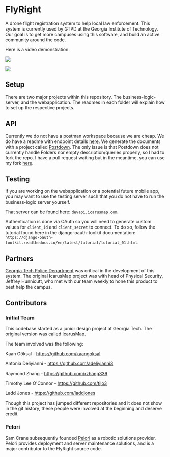 # FlyRight
A drone flight registration system to help local law enforcement. This system is currently used by GTPD at the Georgia Institute of Technology. Our goal is to get more campuses using this software, and build an active community around the code.

Here is a video demonstration: [](https://www.youtube.com/watch?v=AOCtnlbaQSA&feature=youtu.be)

![](https://raw.githubusercontent.com/samcrane8/FlyRight/master/docs/flight_page.png)

![](https://raw.githubusercontent.com/samcrane8/FlyRight/master/docs/flights_page.png)

## Setup

There are two major projects within this repository. The business-logic-server, and the webapplication.
The readmes in each folder will explain how to set up the respective projects. 

## API

Currently we do not have a postman workspace because we are cheap. We do have a readme with endpoint details [here](https://github.com/samcrane8/FlyRight/tree/master/docs). We generate the documents with a project called [Postdown](https://github.com/TitorX/Postdown). The only issue is that Postdown does not currently handle Folders nor empty description/queries properly, so I had to fork the repo. I have a pull request waiting but in the meantime, you can use my fork [here](https://github.com/samcrane8/Postdown).

## Testing

If you are working on the webapplication or a potential future mobile app, you may want to use the testing server such that you
do not have to run the business-logic server yourself.

That server can be found here: `devapi.icarusmap.com`.

Authentication is done via OAuth so you will need to generate custom values for `client_id` and `client_secret` to connect.
To do so, follow the tutorial found here in the django-oauth-toolkit documentation: `https://django-oauth-toolkit.readthedocs.io/en/latest/tutorial/tutorial_01.html`.

## Partners

[Georgia Tech Police Department](http://www.police.gatech.edu/) was critical in the development of this system. The original IcarusMap project was with head of Physical Security, Jeffrey Hunnicutt, who met with our team weekly to hone this product to best help the campus.

## Contributors

### Initial Team

This codebase started as a junior design project at Georgia Tech. The original version was called IcarusMap.

The team involved was the following:

Kaan Göksal - https://github.com/kaangoksal

Antonia Deliyianni - https://github.com/adeliyianni3

Raymond Zhang - https://github.com/rzhang339

Timothy Lee O'Connor - https://github.com/tjlo3

Ladd Jones - https://github.com/laddjones

Though this project has jumped different repositories and it does not show in the git history, these people were involved at the beginning and deserve credit.

### Pelori

Sam Crane subsequently founded [Pelori](http://www.pelori.io) as a robotic solutions provider. Pelori provides deployment and server maintenance solutions, and is a major contributor to the FlyRight source code.
